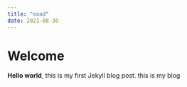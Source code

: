 ```yaml
---
title: "ooad"
date: 2021-08-30
---
```


# Welcome

**Hello world**, this is my first Jekyll blog post.
this is my blog
